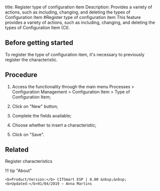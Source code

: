 title: Register type of configuration item
Description: Provides a variety of actions, such as including, changing, and deleting the types of Configuration Item
#Register type of configuration item
This feature provides a variety of actions, such as including, changing, and deleting the types of Configuration Item (CI).

Before getting started
--------------------------

To register the type of configuration item, it's necessary to previously
register the characteristic.

Procedure
-------------

1.  Access the functionality through the main menu Processes \> Configuration
    Management \> Configuration Item \> Type of Configuration Item;

2.  Click on "New" button;

3.  Complete the fields available;

4.  Choose whether to insert a characteristic;

5.  Click on "Save".

Related
-------

Register characteristics

!!! tip "About"

    <b>Product/Version:</b> CITSmart ESP | 8.00 &nbsp;&nbsp;
    <b>Updated:</b>01/04/2019 – Anna Martins
